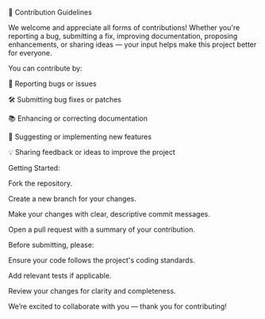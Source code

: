 🤝 Contribution Guidelines

We welcome and appreciate all forms of contributions! Whether you're reporting a bug, submitting a fix, improving documentation, proposing enhancements, or sharing ideas — your input helps make this project better for everyone.

You can contribute by:

🐞 Reporting bugs or issues

🛠️ Submitting bug fixes or patches

📚 Enhancing or correcting documentation

🚀 Suggesting or implementing new features

💡 Sharing feedback or ideas to improve the project

Getting Started:

Fork the repository.

Create a new branch for your changes.

Make your changes with clear, descriptive commit messages.

Open a pull request with a summary of your contribution.

Before submitting, please:

Ensure your code follows the project's coding standards.

Add relevant tests if applicable.

Review your changes for clarity and completeness.

We’re excited to collaborate with you — thank you for contributing!
